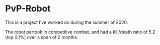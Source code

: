 # PvP-Robot

This is a project I've worked on during the summer of 2020. 

The robot partook in competitive combat, and had a kill/death ratio of 5.2 (top 0.1%) over a span of 2 months.
